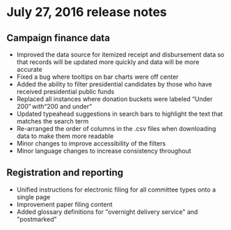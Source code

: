 # July 27, 2016 release notes

## Campaign finance data
- Improved the data source for itemized receipt and disbursement data so that records will be updated more quickly and data will be more accurate
- Fixed a bug where tooltips on bar charts were off center
- Added the ability to filter presidential candidates by those who have received presidential public funds
- Replaced all instances where donation buckets were labeled “Under $200” with “$200 and under”
- Updated typeahead suggestions in search bars to highlight the text that matches the search term
- Re-arranged the order of columns in the .csv files when downloading data to make them more readable
- Minor changes to improve accessibility of the filters
- Minor language changes to increase consistency throughout

## Registration and reporting
- Unified instructions for electronic filing for all committee types onto a single page
- Improvement paper filing content
- Added glossary definitions for "overnight delivery service" and "postmarked"
